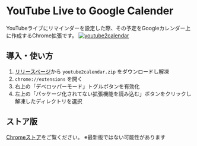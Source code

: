 # YouTube Live to Google Calender
YouTubeライブにリマインダーを設定した際、その予定をGoogleカレンダー上に作成するChrome拡張です。
[![youtube2calendar](https://img.youtube.com/vi/OmUSZAXO7Lg/0.jpg)](https://www.youtube.com/watch?v=OmUSZAXO7Lg)

## 導入・使い方
1. [リリースページ](https://github.com/Libra694/youtube2calendar/releases/latest)から `youtube2calendar.zip` をダウンロードし解凍
1. `chrome://extensions` を開く
1. 右上の「デベロッパーモード」トグルボタンを有効化
1. 左上の「パッケージ化されてない拡張機能を読み込む」ボタンをクリックし解凍したディレクトリを選択


## ストア版
[Chromeストア](https://chrome.google.com/webstore/detail/youtube-live-to-google-ca/djjcljbdcefigahiaaoinifennidmapi)をご覧ください。
 ※最新版ではない可能性があります
